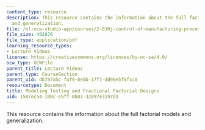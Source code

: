 ```yaml
---
content_type: resource
description: This resource contains the information about the full factorial models
  and generalization.
file: /ol-ocw-studio-app/courses/2-830j-control-of-manufacturing-processes-sma-6303-spring-2008/1507eca4108ce5ff0b8332897e3197d3_lecture13.pdf
file_size: 492876
file_type: application/pdf
learning_resource_types:
- Lecture Videos
license: https://creativecommons.org/licenses/by-nc-sa/4.0/
ocw_type: OCWFile
parent_title: Lecture Videos
parent_type: CourseSection
parent_uid: db787a5c-faf9-0e0b-17f7-dd98e5f8fcc8
resourcetype: Document
title: Modeling Testing and Fractional Factorial Designs
uid: 1507eca4-108c-e5ff-0b83-32897e3197d3
---
```

This resource contains the information about the full factorial models and generalization.